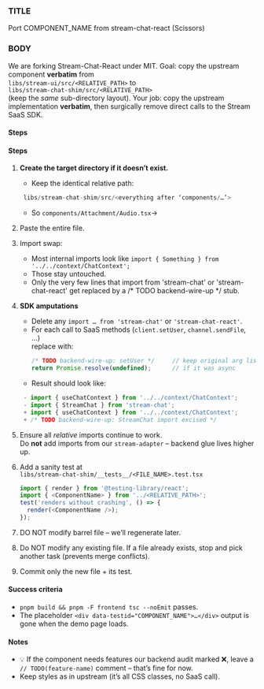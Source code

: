 ### TITLE  
Port COMPONEN​T_NAME from stream-chat-react (Scissors)

### BODY  
We are forking Stream-Chat-React under MIT.
Goal: copy the upstream component **verbatim** from  
`libs/stream-ui/src/<RELATIVE_PATH>` to  
`libs/stream-chat-shim/src/<RELATIVE_PATH>`  
(keep the *same* sub-directory layout).
Your job: copy the upstream implementation **verbatim**, then surgically remove
direct calls to the Stream SaaS SDK.

#### Steps  
#### Steps
1. **Create the target directory if it doesn’t exist.**
   * Keep the identical relative path:
   ```ts
    libs/stream-chat-shim/src/<everything after ‘components/…’>
   ```
   * So ```components/Attachment/Audio.tsx```-> 
2. Paste the entire file.
3. Import swap:
   *  Most internal imports look like ```import { Something } from '../../context/ChatContext';``` 
   * Those stay untouched.
   * Only the very few lines that import from 'stream-chat' or 'stream-chat-react' get replaced by a /* TODO backend-wire-up */ stub.

4. **SDK amputations**
   * Delete any `import … from 'stream-chat'` or `'stream-chat-react'`.
   * For each call to SaaS methods (`client.setUser`, `channel.sendFile`, …)  
     replace with:
     ```ts
     /* TODO backend-wire-up: setUser */     // keep original arg list
     return Promise.resolve(undefined);      // if it was async
     ```
   * Result should look like:
   ```ts
    - import { useChatContext } from '../../context/ChatContext';
    - import { StreamChat } from 'stream-chat';
    + import { useChatContext } from '../../context/ChatContext';
    + /* TODO backend-wire-up: StreamChat import excised */
   ```
     
5. Ensure all *relative* imports continue to work.  
   Do **not** add imports from our `stream-adapter` – backend glue lives higher up.
6. Add a sanity test at  
   `libs/stream-chat-shim/__tests__/<FILE_NAME>.test.tsx`  
   ```ts
   import { render } from '@testing-library/react';
   import { <ComponentName> } from '../<RELATIVE_PATH>';
   test('renders without crashing', () => {
     render(<ComponentName />);
   });
7. DO NOT modify barrel file – we’ll regenerate later.  
8. Do NOT modify any existing file.
If a file already exists, stop and pick another task (prevents merge
conflicts).
9. Commit only the new file + its test.

#### Success criteria  
* `pnpm build && pnpm -F frontend tsc --noEmit` passes.  
* The placeholder `<div data-testid="COMPONENT_NAME">…</div>` output is gone
  when the demo page loads.

#### Notes  
* 💡  If the component needs features our backend audit marked ❌, leave a
  `// TODO(feature-name)` comment – that’s fine for now.  
* Keep styles as in upstream (it’s all CSS classes, no SaaS call).

